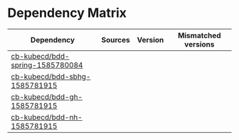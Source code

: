 # Dependency Matrix

Dependency | Sources | Version | Mismatched versions
---------- | ------- | ------- | -------------------
[cb-kubecd/bdd-spring-1585780084](https://github.com/cb-kubecd/bdd-spring-1585780084.git) |  | []() | 
[cb-kubecd/bdd-sbhg-1585781915](https://github.com/cb-kubecd/bdd-sbhg-1585781915.git) |  | []() | 
[cb-kubecd/bdd-gh-1585781915](https://github.com/cb-kubecd/bdd-gh-1585781915.git) |  | []() | 
[cb-kubecd/bdd-nh-1585781915](https://github.com/cb-kubecd/bdd-nh-1585781915.git) |  | []() | 

